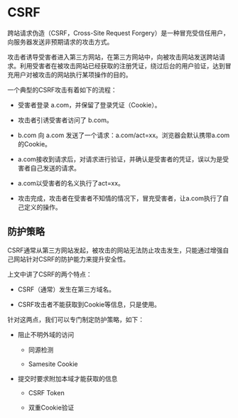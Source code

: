 # CSRF

跨站请求伪造（CSRF，Cross-Site Request  Forgery）是一种冒充受信任用户，向服务器发送非预期请求的攻击方式。

攻击者诱导受害者进入第三方网站，在第三方网站中，向被攻击网站发送跨站请求。利用受害者在被攻击网站已经获取的注册凭证，绕过后台的用户验证，达到冒充用户对被攻击的网站执行某项操作的目的。

一个典型的CSRF攻击有着如下的流程：

* 受害者登录 a.com，并保留了登录凭证（Cookie）。

* 攻击者引诱受害者访问了 b.com。

* b.com 向 a.com 发送了一个请求：a.com/act=xx。浏览器会默认携带a.com的Cookie。

* a.com接收到请求后，对请求进行验证，并确认是受害者的凭证，误以为是受害者自己发送的请求。

* a.com以受害者的名义执行了act=xx。

* 攻击完成，攻击者在受害者不知情的情况下，冒充受害者，让a.com执行了自己定义的操作。

## 防护策略

CSRF通常从第三方网站发起，被攻击的网站无法防止攻击发生，只能通过增强自己网站针对CSRF的防护能力来提升安全性。

上文中讲了CSRF的两个特点：

* CSRF（通常）发生在第三方域名。

* CSRF攻击者不能获取到Cookie等信息，只是使用。

针对这两点，我们可以专门制定防护策略，如下：

* 阻止不明外域的访问

  * 同源检测

  * Samesite Cookie

* 提交时要求附加本域才能获取的信息

  * CSRF Token

  * 双重Cookie验证



